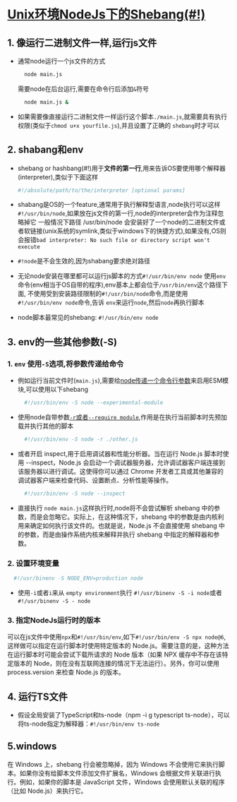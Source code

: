 # [Unix环境NodeJs下的Shebang(#!)](https://alexewerlof.medium.com/node-shebang-e1d4b02f731d)

## 1. 像运行二进制文件一样,运行js文件

+ 通常node运行一个js文件的方式

  ```bash
    node main.js
  ```

  需要node在后台运行,需要在命令行后添加`&`符号

  ```bash
    node main.js &
  ```

+ 如果需要像直接运行二进制文件一样运行这个脚本`./main.js`,就需要具有执行权限(类似于`chmod u+x yourfile.js`),并且设置了正确的 `shebang`时才可以

## 2. shabang和env


+ shebang or hashbang(#!)用于**文件的第一行**,用来告诉OS要使用哪个解释器(interpreter),类似于下面这样

  ```bash
  #!/absolute/path/to/the/interpreter [optional params]
  ```

+ shabang是OS的一个feature,通常用于执行解释型语言,node执行可以这样 `#!/usr/bin/node`,如果放在js文件的第一行,node的interpreter会作为注释忽略掉它
  一般情况下路径 /usr/bin/node 会安装好了一个node的二进制文件或者软链接(unix系统的symlink,类似于windows下的快捷方式),如果没有,OS则会报错`bad interpreter: No such file or directory script won't execute`
+ `#!node`是不会生效的,因为shabang要求绝对路径

+ 无论node安装在哪里都可以运行js脚本的方式`#!/usr/bin/env node`
  使用`env`命令(env相当于OS自带的程序),env基本上都会位于`/usr/bin/env`这个路径下面, 不使用受到安装路径限制的`#!/usr/bin/node`命令,而是使用`#!/usr/bin/env node`命令,告诉 `env`来运行`node`,然后`node`再执行脚本
+ node脚本最常见的shebang: `#!/usr/bin/env node`

## 3. env的一些其他参数(-S)

### 1. `env` 使用`-S`选项,**将参数传递给命令**

+ 例如运行当前文件时(`main.js`),需要给[node传递一个命令行参数](https://nodejs.org/docs/latest/api/cli.html)来启用ESM模块,可以使用以下shebang

  ```bash
    #!/usr/bin/env -S node --experimental-module
  ```

+ 使用node自带参数[`-r`或者`--require module`](https://nodejs.org/docs/latest/api/cli.html#-r---require-module),作用是在执行当前脚本时先预加载并执行其他的脚本
  
  ```bash
    #!/usr/bin/env -S node -r ./other.js
  ```

+ 或者开启 inspect,用于启用调试器和性能分析器。当在运行 Node.js 脚本时使用 --inspect，Node.js 会启动一个调试器服务器，允许调试器客户端连接到该服务器以进行调试。这使得你可以通过 Chrome 开发者工具或其他兼容的调试器客户端来检查代码、设置断点、分析性能等操作。

  ```bash
    #!/usr/bin/env -S node --inspect
  ```

+ 直接执行 `node main.js`这样执行时,node将不会尝试解析 shebang 中的参数，而是会忽略它。实际上，在这种情况下，shebang 中的参数是由内核利用来确定如何执行该文件的。也就是说，Node.js 不会直接使用 shebang 中的参数，而是由操作系统内核来解释并执行 shebang 中指定的解释器和参数。

### 2. 设置环境变量

  ```bash
    #!/usr/binenv -S NODE_ENV=production node
  ```

+ 使用`-i`或者`i`来从 `empty environment`执行 `#!/usr/binenv -S -i node`或者`#!/usr/binenv -S - node`

### 3. 指定NodeJs运行时的版本

  可以在js文件中使用`npx`和`#!/usr/bin/env`,如下`#!/usr/bin/env -S npx node@6`,这样做可以指定在运行脚本时使用特定版本的 Node.js。需要注意的是，这种方法在运行脚本时可能会尝试下载所请求的 Node 版本（如果 NPX 缓存中不存在该特定版本的 Node，则在没有互联网连接的情况下无法运行）。另外，你可以使用 process.version 来检查 Node.js 的版本。

## 4. 运行TS文件

+ 假设全局安装了TypeScript和ts-node（npm -i g typescript ts-node），可以将ts-node指定为解释器：`#!/usr/bin/env ts-node`

## 5.windows

在 Windows 上，shebang 行会被忽略掉，因为 Windows 不会使用它来执行脚本。如果你没有给脚本文件添加文件扩展名，Windows 会根据文件关联进行执行。例如，如果你的脚本是 JavaScript 文件，Windows 会使用默认关联的程序（比如 Node.js）来执行它。
